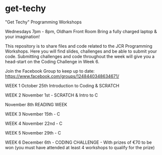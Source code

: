 # get-techy
"Get Techy" Programming Workshops

Wednesdays 7pm - 8pm, Oldham Front Room
Bring a fully charged laptop & your imagination!

This repository is to share files and code related to the JCR Programming Workshops. Here you will find slides, challenges and be able to submit your code. Submitting challenges and code throughout the week will give you a head-start on the Coding Challenge in Week 6.

Join the Facebook Group to keep up to date: https://www.facebook.com/groups/1248440348634671/

WEEK 1
October 25th
Introduction to Coding & SCRATCH

WEEK 2
November 1st - 
SCRATCH & Intro to C
 
November 8th
READING WEEK

WEEK 3
November 15th -
C

WEEK 4
November 22nd -
C

WEEK 5
November 29th -
C

WEEK 6
December 6th -
CODING CHALLENGE - With prizes of €70 to be won (you must have attended at least 4 workshops to qualify for the prize)

